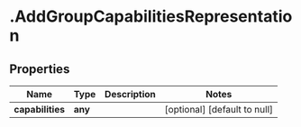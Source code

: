 # .AddGroupCapabilitiesRepresentation

## Properties
Name | Type | Description | Notes
------------ | ------------- | ------------- | -------------
**capabilities** | **any** |  | [optional] [default to null]


